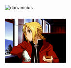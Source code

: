 <div>
    <img height="200em" src="https://github-readme-stats.vercel.app/api/top-langs/?username=danvinicius&layout=compact&langs_count=5&theme=dark" alt="danvinicius"/>
</div>

##

<img src='img/edward.gif' alt='Edward Elric' title='Edward Elric' width='200' align='left'>

